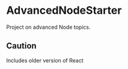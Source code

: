 # AdvancedNodeStarter

Project on advanced Node topics.

## Caution

Includes older version of React
